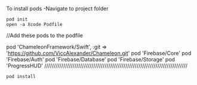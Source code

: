 To install pods
-Navigate to project folder

	pod init
	open -a Xcode Podfile

//Add these pods to the podfile

pod 'ChameleonFramework/Swift', :git => 'https://github.com/ViccAlexander/Chameleon.git'
pod 'Firebase/Core'
pod 'Firebase/Auth'
pod 'Firebase/Database'
pod 'Firebase/Storage'
pod 'ProgressHUD'
////////////////////////////////////////////////////////////////////////////

	pod install
	

